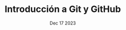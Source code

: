 ---
title: "Introducción a Git y GitHub"
summary: "Aprende a usar Git y GitHub desde cero"
date: "Dec 17 2023"
draft: false
tags:
- Git
- GitHub
---